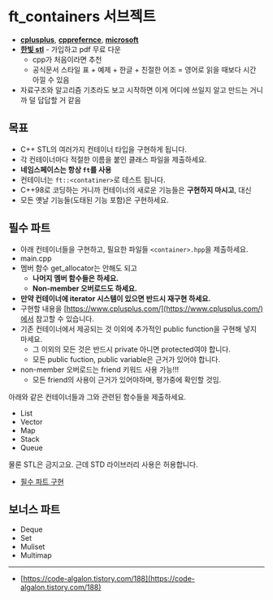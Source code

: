 # ft_containers 서브젝트

- [**cplusplus**](https://www.cplusplus.com/reference/stl/), [**cpprefernce**](https://en.cppreference.com/w/cpp/container), [**microsoft**](https://docs.microsoft.com/en-us/cpp/standard-library/stl-containers?view=msvc-160)
- [**한빛 stl**](https://www.hanbit.co.kr/store/books/look.php?p_code=E6410226806) - 가입하고 pdf 무료 다운
  - cpp가 처음이라면 추천
  - 공식문서 스타일 표 + 예제 + 한글 + 친절한 어조 = 영어로 읽을 때보다 시간 아낄 수 있음
- 자료구조와 알고리즘 기초라도 보고 시작하면 이게 어디에 쓰일지 알고 만드는 거니까 덜 답답할 거 같음
 

## 목표

- C++ STL의 여러가지 컨테이너 타입을 구현하게 됩니다.
- 각 컨테이너마다 적절한 이름을 붙인 클래스 파일을 제출하세요.
- **네임스페이스는 항상 `ft`를 사용**
- 컨테이너는 `ft::<contatiner>`로 테스트 됩니다.
- C++98로 코딩하는 거니까 컨테이너의 새로운 기능들은 **구현하지 마시고**, 대신
- 모든 옛날 기능들(도태된 기능 포함)은 구현하세요.

## 필수 파트

- 아래 컨테이너들을 구현하고, 필요한 파일들 `<container>.hpp`을 제출하세요.
- main.cpp
- 멤버 함수 get_allocator는 안해도 되고
  - **나머지 멤버 함수들은 하세요.**
  - **Non-member 오버로드도 하세요.**
- **만약 컨테이너에 iterator 시스템이 있으면 반드시 재구현 하세요.**
- 구현할 내용을 [https://www.cplusplus.com/](https://www.cplusplus.com/)에서 참고할 수 있습니다.
- 기존 컨테이너에서 제공되는 것 이외에 추가적인 public function을 구현해 넣지 마세요.
  - 그 이외의 모든 것은 반드시 private 아니면 protected여야 합니다.
  - 모든 public fuction, public variable은 근거가 있어야 합니다.
- non-member 오버로드는 friend 키워드 사용 가능!!!
  - 모든 friend의 사용이 근거가 있어야하며, 평가중에 확인할 것임.

아래와 같은 컨테이너들과 그와 관련된 함수들을 제출하세요.

- List
- Vector
- Map
- Stack
- Queue

물론 STL은 금지고요. 근데 STD 라이브러리 사용은 허용합니다.

- [필수 파트 구현](컨테이너필수.md)

## 보너스 파트

- Deque
- Set
- Muliset
- Multimap


----------------------


- [https://code-algalon.tistory.com/188](https://code-algalon.tistory.com/188)

